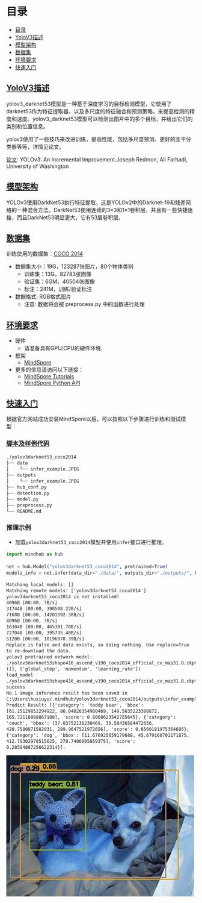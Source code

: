 # 目录

- [目录](#目录)
- [YoloV3描述](##YoloV3描述])
- [模型架构](##模型架构)
- [数据集](##数据集)
- [环境要求](##环境要求)
- [快速入门](##快速入门)

## [YoloV3描述](#目录)

yolov3_darknet53模型是一种基于深度学习的目标检测模型，它使用了darknet53作为特征提取器，以及多尺度的特征融合和预测策略，来提高检测的精度和速度。yolov3_darknet53模型可以检测出图片中的多个目标，并给出它们的类别和位置信息。

yolov3使用了一些技巧来改进训练，提高性能，包括多尺度预测、更好的主干分类器等等，详情见论文。

[论文](https://pjreddie.com/media/files/papers/YOLOv3.pdf):  YOLOv3: An Incremental Improvement.Joseph Redmon, Ali
Farhadi,
University of Washington

## [模型架构](#目录)

YOLOv3使用DarkNet53执行特征提取，这是YOLOv2中的Darknet-19和残差网络的一种混合方法。DarkNet53使用连续的3×3和1×1卷积层，并且有一些快捷连接，而且DarkNet53明显更大，它有53层卷积层。

## [数据集](#目录)

训练使用的数据集：[COCO 2014](https://cocodataset.org/#download)

- 数据集大小：19G，123287张图片，80个物体类别
    - 训练集：13G，82783张图像
    - 验证集：6GM，40504张图像
    - 标注：241M，训练/验证标注
- 数据格式: RGB格式图片
    - 注意: 数据将会被 preprocess.py 中的函数进行处理

## [环境要求](#目录)

- 硬件
    - 请准备具有GPU/CPU的硬件环境.
- 框架
    - [MindSpore](https://www.mindspore.cn/install)
- 更多的信息请访问以下链接：
    - [MindSpore Tutorials](https://www.mindspore.cn/tutorials/zh-CN/master/index.html)
    - [MindSpore Python API](https://www.mindspore.cn/docs/zh-CN/master/index.html)

## [快速入门](#目录)

根据官方网站成功安装MindSpore以后，可以按照以下步骤进行训练和测试模型：

### [脚本及样例代码](#目录)

```text
./yolov3darknet53_coco2014
├── data
│    └── infer_example.JPEG
├── outputs
│    └── infer_example.JPEG
├── hub_conf.py
├── detection.py
├── model.py
├── preprocess.py
└── README.md
```

### 推理示例

- 加载`yolov3darknet53_coco2014`模型并使用`infer`接口进行推理。

```python
import mindhub as hub

net = hub.Model("yolov3darknet53_coco2014", pretrained=True)
models_info = net.infer(data_dir="./data/", outputs_dir="./outputs/", batch_size=1)
```

```text
Matching local models: []
Matching remote models: ['yolov3darknet53_coco2014']
yolov3darknet53_coco2014 is not installed!
4096B [00:00, ?B/s]                    
31744B [00:00, 398508.22B/s]            
7168B [00:00, 14201592.38B/s]          
4096B [00:00, ?B/s]                    
16384B [00:00, 465301.70B/s]            
72704B [00:00, 395735.48B/s]                            
5120B [00:00, 10196978.39B/s]          
Replace is False and data exists, so doing nothing. Use replace=True to re-download the data.
yolov3 pretrained network model: ./yolov3darknet53shape416_ascend_v190_coco2014_official_cv_map31.8.ckpt
([], ['global_step', 'momentum', 'learning_rate'])
load_model ./yolov3darknet53shape416_ascend_v190_coco2014_official_cv_map31.8.ckpt success
No.1 image inference result has been saved in C:\Users\huxiuyu/.mindhub/yolov3darknet53_coco2014/outputs\infer_example.JPEG
Predict Result: [{'category': 'teddy bear', 'bbox': [61.15129852294922, 86.04826354980469, 149.5635223388672, 165.72116088867188], 'score': 0.8068623542785645}, {'category': 'couch', 'bbox': [37.03752136230469, 39.58436584472656, 420.7580871582031, 289.9647521972656], 'score': 0.6560181975364685}, {'category': 'dog', 'bbox': [11.676925659179688, 45.679168701171875, 412.79302978515625, 278.7406005859375], 'score': 0.28594887256622314}].
```

![infer_example](./outputs/infer_example.JPEG)
